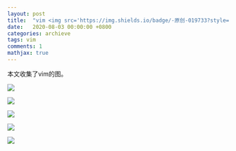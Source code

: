 ```yaml
---
layout: post
title:  "vim <img src='https://img.shields.io/badge/-原创-019733?style=flat'>"
date:   2020-08-03 00:00:00 +0800
categories: archieve
tags: vim
comments: 1
mathjax: true
---
```


本文收集了vim的图。

![](http://www.viemu.com/vi-vim-cheat-sheet.gif)

![](https://www.runoob.com/wp-content/uploads/2015/10/vi-vim-cheat-sheet-sch.gif)

![](http://cenalulu.github.io/images/linux/vim_cheatsheet/entry.png)

![](http://michael.peopleofhonoronly.com/vim/vim_cheat_sheet_for_programmers_print.png)

![](http://cenalulu.github.io/images/linux/vim_cheatsheet/morden.png)




